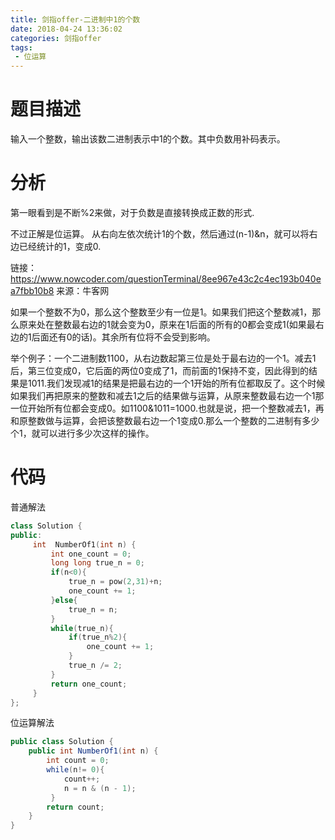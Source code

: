 ```yaml
---
title: 剑指offer-二进制中1的个数
date: 2018-04-24 13:36:02
categories: 剑指offer
tags: 
 - 位运算
---
```


# 题目描述
输入一个整数，输出该数二进制表示中1的个数。其中负数用补码表示。

<!--more-->

# 分析
第一眼看到是不断%2来做，对于负数是直接转换成正数的形式.

不过正解是位运算。
从右向左依次统计1的个数，然后通过(n-1)&n，就可以将右边已经统计的1，变成0.

链接：https://www.nowcoder.com/questionTerminal/8ee967e43c2c4ec193b040ea7fbb10b8
来源：牛客网

如果一个整数不为0，那么这个整数至少有一位是1。如果我们把这个整数减1，那么原来处在整数最右边的1就会变为0，原来在1后面的所有的0都会变成1(如果最右边的1后面还有0的话)。其余所有位将不会受到影响。

举个例子：一个二进制数1100，从右边数起第三位是处于最右边的一个1。减去1后，第三位变成0，它后面的两位0变成了1，而前面的1保持不变，因此得到的结果是1011.我们发现减1的结果是把最右边的一个1开始的所有位都取反了。这个时候如果我们再把原来的整数和减去1之后的结果做与运算，从原来整数最右边一个1那一位开始所有位都会变成0。如1100&1011=1000.也就是说，把一个整数减去1，再和原整数做与运算，会把该整数最右边一个1变成0.那么一个整数的二进制有多少个1，就可以进行多少次这样的操作。

# 代码
普通解法
```C++
class Solution {
public:
     int  NumberOf1(int n) {
         int one_count = 0;
         long long true_n = 0;
         if(n<0){
             true_n = pow(2,31)+n;
             one_count += 1;
         }else{
             true_n = n;
         }
         while(true_n){
             if(true_n%2){
                 one_count += 1;
             }
             true_n /= 2;
         }
         return one_count;
     }
};
```
位运算解法
```Java
public class Solution {
    public int NumberOf1(int n) {
        int count = 0;
        while(n!= 0){
            count++;
            n = n & (n - 1);
         }
        return count;
    }
}
```
